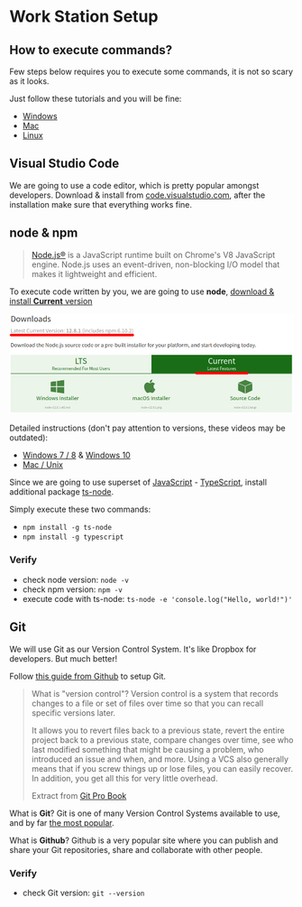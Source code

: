 # Work Station Setup

## How to execute commands?

Few steps below requires you to execute some commands, it is not so scary as it looks. 

Just follow these tutorials and you will be fine: 

 - [Windows](https://www.youtube.com/watch?v=MBBWVgE0ewk)
 - [Mac](https://www.youtube.com/watch?v=5XgBd6rjuDQ)
 - [Linux](https://www.youtube.com/watch?v=2FiQSLdnBqA)

## Visual Studio Code

We are going to use a code editor, which is pretty popular amongst developers. Download & install from [code.visualstudio.com](https://code.visualstudio.com), after the installation make sure that everything works fine.

## node & npm

> [Node.js®](https://nodejs.org) is a JavaScript runtime built on Chrome's V8 JavaScript engine. Node.js uses an event-driven, non-blocking I/O model that makes it lightweight and efficient.

To execute code written by you, we are going to use **node**, [download & install **Current** version](https://nodejs.org/en/download)

![install node](./assets/node-install.png)

Detailed instructions (don't pay attention to versions, these videos may be outdated):

 - [Windows 7 / 8](https://www.youtube.com/watch?v=YL0Yk5GBxUE) & [Windows 10](https://www.youtube.com/watch?v=gHuIKptS0Qg)
 - [Mac / Unix](https://www.youtube.com/watch?v=wREima9e6vk)

Since we are going to use superset of [JavaScript](https://developer.mozilla.org/en-US/docs/Web/JavaScript) - [TypeScript](https://www.typescriptlang.org/), install additional package [ts-node](https://www.npmjs.com/package/ts-node).

Simply execute these two commands:

 - `npm install -g ts-node`
 - `npm install -g typescript` 

### Verify

 - check node version: `node -v`
 - check npm version: `npm -v`
 - execute code with ts-node: `ts-node -e 'console.log("Hello, world!")'`

## Git

We will use Git as our Version Control System. It's like Dropbox for developers. But much better!

Follow [this guide from Github](https://help.github.com/en/articles/set-up-git#setting-up-git) to setup Git.

> What is "version control"? Version control is a system that records changes to a file or set of files over time so that you can recall specific versions later.
> 
> It allows you to revert files back to a previous state, revert the entire project back to a previous state, compare changes over time, see who last modified something that might be causing a problem, who introduced an issue and when, and more. Using a VCS also generally means that if you screw things up or lose files, you can easily recover. In addition, you get all this for very little overhead.
>
> Extract from [Git Pro Book](https://git-scm.com/book/en/v2/Getting-Started-About-Version-Control)

What is **Git**? Git is one of many Version Control Systems available to use, and by far [the most popular](https://insights.stackoverflow.com/survey/2015#tech-sourcecontrol).

What is **Github**? Github is a very popular site where you can publish and share your Git repositories, share and collaborate with other people.

### Verify

 - check Git version: `git --version`